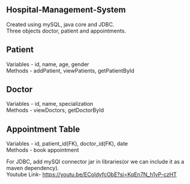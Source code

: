 ## Hospital-Management-System
Created using mySQL, java core and JDBC. <br>
Three objects doctor, patient and appointments.
## Patient
Variables - id, name, age, gender <br>
Methods -  addPatient, viewPatients, getPatientById
## Doctor
Variables - id, name, specialization <br>
Methods - viewDoctors, getDoctorById
## Appointment Table
Variables - id, patient_id(FK), doctor_id(FK), date <br>
Methods - book appointment

For JDBC, add mySQl connector jar in libraries(or we can include it as a maven dependency).<br>
Youtube Link-  https://youtu.be/ECoIdyfcObE?si=KqEn7N_h1yP-czHT
